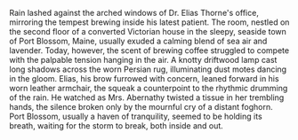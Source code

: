 Rain lashed against the arched windows of Dr. Elias Thorne's office, mirroring the tempest brewing inside his latest patient.  The room, nestled on the second floor of a converted Victorian house in the sleepy, seaside town of Port Blossom, Maine, usually exuded a calming blend of sea air and lavender.  Today, however, the scent of brewing coffee struggled to compete with the palpable tension hanging in the air.  A knotty driftwood lamp cast long shadows across the worn Persian rug, illuminating dust motes dancing in the gloom.  Elias, his brow furrowed with concern, leaned forward in his worn leather armchair, the squeak a counterpoint to the rhythmic drumming of the rain.  He watched as Mrs. Abernathy twisted a tissue in her trembling hands, the silence broken only by the mournful cry of a distant foghorn.  Port Blossom, usually a haven of tranquility, seemed to be holding its breath, waiting for the storm to break, both inside and out.
